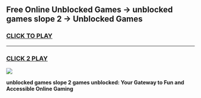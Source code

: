 
## Free Online Unblocked Games → unblocked games slope 2 → Unblocked Games
<h3>
<a href="https://premium.freeplayer.one?title=unblocked_games_slope_2&ref=21F">CLICK TO PLAY</a></h3>
<hr>

<h3>
<a href="https://premium.freeplayer.one?title=unblocked_games_slope_2&ref=21F">CLICK 2 PLAY</a>
  
</h3>

<a href="https://premium.freeplayer.one?title=unblocked_games_slope_2&ref=21F/"><img src="https://clearcache.store/games.png"></a>


**unblocked games slope 2 games unblocked: Your Gateway to Fun and Accessible Online Gaming**
